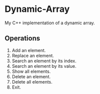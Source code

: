 # Dynamic-Array
My C++ implementation of a dynamic array.

## Operations
1. Add an element.
2. Replace an element.
3. Search an element by its index.
4. Search an element by its value.
5. Show all elements.
6. Delete an element.
7. Delete all elements.
8. Exit.
